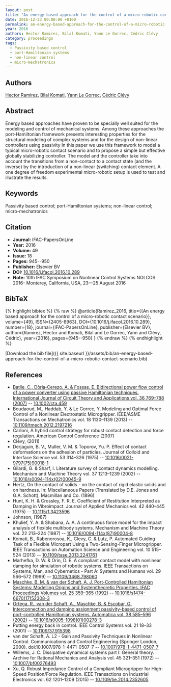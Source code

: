 ```yaml
---
layout: post
title: "An energy based approach for the control of a micro-robotic contact scenario"
date: 2016-12-23 00:00:00 +0100
permalink: an-energy-based-approach-for-the-control-of-a-micro-robotic-contact-scenario
year: 2016
authors: Hector Ramirez, Bilal Komati, Yann Le Gorrec, Cédric Clévy
category: proceedings
tags:
  - Passivity based control
  - port-Hamiltonian systems
  - non-linear control
  - micro-mechatronics
---
```

 
## Authors
[Hector Ramirez](authors/hector-ramirez), [Bilal Komati](authors/bilal-komati), [Yann Le Gorrec](authors/yann-le-gorrec), [Cédric Clévy](authors/cedric-clevy)
 
## Abstract
Energy based approaches have proven to be specially well suited for the modeling and control of mechanical systems. Among these approaches the port-Hamiltonian framework presents interesting properties for the structural modeling of complex systems and for the design of non-linear controllers using passivity In this paper we use this framework to model a typical micro-robotic contact scenario and to propose a simple but effective globally stabilizing controller. The model and the controller take into account the transitions from a non-contact to a contact state (and the inverse) by the introduction of a non-linear (switching) contact element. A one degree of freedom experimental micro-robotic setup is used to test and illustrate the results.
 
## Keywords
Passivity based control; port-Hamiltonian systems; non-linear control; micro-mechatronics
 
## Citation
- **Journal:** IFAC-PapersOnLine
- **Year:** 2016
- **Volume:** 49
- **Issue:** 18
- **Pages:** 945--950
- **Publisher:** Elsevier BV
- **DOI:** [10.1016/j.ifacol.2016.10.289](https://doi.org/10.1016/j.ifacol.2016.10.289)
- **Note:** 10th IFAC Symposium on Nonlinear Control Systems NOLCOS 2016- Monterey, California, USA, 23—25 August 2016
 
## BibTeX
{% highlight bibtex %}
{% raw %}
@article{Ramirez_2016,
  title={{An energy based approach for the control of a micro-robotic contact scenario}},
  volume={49},
  ISSN={2405-8963},
  DOI={10.1016/j.ifacol.2016.10.289},
  number={18},
  journal={IFAC-PapersOnLine},
  publisher={Elsevier BV},
  author={Ramirez, Hector and Komati, Bilal and Le Gorrec, Yann and Clévy, Cédric},
  year={2016},
  pages={945--950}
}
{% endraw %}
{% endhighlight %}
 
[Download the bib file]({{ site.baseurl }}/assets/bib/an-energy-based-approach-for-the-control-of-a-micro-robotic-contact-scenario.bib)
 
## References
- [Batlle, C., Dòria‐Cerezo, A. & Fossas, E. Bidirectional power flow control of a power converter using passive Hamiltonian techniques. International Journal of Circuit Theory and Applications vol. 36 769–788 (2007)](bidirectional-power-flow-control-of-a-power-converter-using-passive-hamiltonian-techniques) -- [10.1002/cta.459](https://doi.org/10.1002/cta.459)
- Boudaoud, M., Haddab, Y. & Le Gorrec, Y. Modeling and Optimal Force Control of a Nonlinear Electrostatic Microgripper. IEEE/ASME Transactions on Mechatronics vol. 18 1130–1139 (2013) -- [10.1109/tmech.2012.2197216](https://doi.org/10.1109/tmech.2012.2197216)
- Carloni, A hybrid control strategy for robust contact detection and force regulation. American Control Conference (2007)
- Clévy, (2011)
- Derjaguin, B. V., Muller, V. M. & Toporov, Yu. P. Effect of contact deformations on the adhesion of particles. Journal of Colloid and Interface Science vol. 53 314–326 (1975) -- [10.1016/0021-9797(75)90018-1](https://doi.org/10.1016/0021-9797(75)90018-1)
- Gilardi, G. & Sharf, I. Literature survey of contact dynamics modelling. Mechanism and Machine Theory vol. 37 1213–1239 (2002) -- [10.1016/s0094-114x(02)00045-9](https://doi.org/10.1016/s0094-114x(02)00045-9)
- Hertz, On the contact of solids - on the contact of rigid elastic solids and on hardness. In: Miscellaneous Papers (Translated by D.E. Jones and G.A. Schott), Macmillan and Co. (1896)
- Hunt, K. H. & Crossley, F. R. E. Coefficient of Restitution Interpreted as Damping in Vibroimpact. Journal of Applied Mechanics vol. 42 440–445 (1975) -- [10.1115/1.3423596](https://doi.org/10.1115/1.3423596)
- Johnson, (1987)
- Khulief, Y. A. & Shabana, A. A. A continuous force model for the impact analysis of flexible multibody systems. Mechanism and Machine Theory vol. 22 213–224 (1987) -- [10.1016/0094-114x(87)90004-8](https://doi.org/10.1016/0094-114x(87)90004-8)
- Komati, B., Rabenorosoa, K., Clevy, C. & Lutz, P. Automated Guiding Task of a Flexible Micropart Using a Two-Sensing-Finger Microgripper. IEEE Transactions on Automation Science and Engineering vol. 10 515–524 (2013) -- [10.1109/tase.2013.2241761](https://doi.org/10.1109/tase.2013.2241761)
- Marhefka, D. W. & Orin, D. E. A compliant contact model with nonlinear damping for simulation of robotic systems. IEEE Transactions on Systems, Man, and Cybernetics - Part A: Systems and Humans vol. 29 566–572 (1999) -- [10.1109/3468.798060](https://doi.org/10.1109/3468.798060)
- [Maschke, B. M. & van der Schaft, A. J. Port-Controlled Hamiltonian Systems: Modelling Origins and Systemtheoretic Properties. IFAC Proceedings Volumes vol. 25 359–365 (1992)](port-controlled-hamiltonian-systems-modelling-origins-and-systemtheoretic-properties) -- [10.1016/s1474-6670(17)52308-3](https://doi.org/10.1016/s1474-6670(17)52308-3)
- [Ortega, R., van der Schaft, A., Maschke, B. & Escobar, G. Interconnection and damping assignment passivity-based control of port-controlled Hamiltonian systems. Automatica vol. 38 585–596 (2002)](interconnection-and-damping-assignment-passivity-based-control-of-port-controlled-hamiltonian-systems) -- [10.1016/s0005-1098(01)00278-3](https://doi.org/10.1016/s0005-1098(01)00278-3)
- Putting energy back in control. IEEE Control Systems vol. 21 18–33 (2001) -- [10.1109/37.915398](https://doi.org/10.1109/37.915398)
- van der Schaft, A. L2 - Gain and Passivity Techniques in Nonlinear Control. Communications and Control Engineering (Springer London, 2000). doi:10.1007/978-1-4471-0507-7 -- [10.1007/978-1-4471-0507-7](https://doi.org/10.1007/978-1-4471-0507-7)
- Willems, J. C. Dissipative dynamical systems part I: General theory. Archive for Rational Mechanics and Analysis vol. 45 321–351 (1972) -- [10.1007/bf00276493](https://doi.org/10.1007/bf00276493)
- Xu, Q. Robust Impedance Control of a Compliant Microgripper for High-Speed Position/Force Regulation. IEEE Transactions on Industrial Electronics vol. 62 1201–1209 (2015) -- [10.1109/tie.2014.2352605](https://doi.org/10.1109/tie.2014.2352605)

